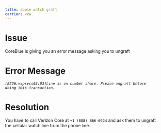 ```yaml
---
title: apple watch graft
carrier: vzw
---
```

# Issue
CoreBlue is giving you an error message asking you to ungraft

# Error Message
*`[E226:vipsvcs03:03]Line is on number share. Please ungraft before doing this transaction.`*

# Resolution
You have to call Verizon Core at `+1 (888) 866-6924` and ask them to ungraft the cellular watch line from the phone line.
